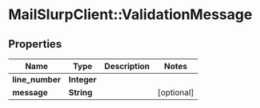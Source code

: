 # MailSlurpClient::ValidationMessage

## Properties
Name | Type | Description | Notes
------------ | ------------- | ------------- | -------------
**line_number** | **Integer** |  | 
**message** | **String** |  | [optional] 


